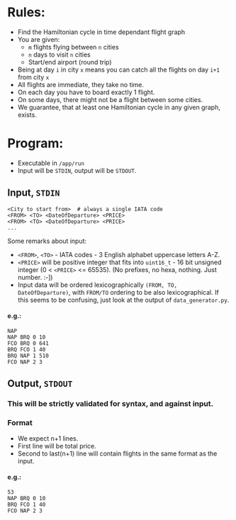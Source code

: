 # Rules:
- Find the Hamiltonian cycle in time dependant flight graph
- You are given:
    - `m` flights flying between `n` cities
    - `n` days to visit `n` cities
    - Start/end airport (round trip)
- Being at day `i` in city `x` means you can catch all the flights on day `i+1` from city `x`
- All flights are immediate, they take no time.
- On each day you have to board exactly 1 flight.
- On some days, there might not be a flight between some cities.
- We guarantee, that at least one Hamiltonian cycle in any given graph, exists.

# Program:
- Executable in `/app/run`
- Input will be `STDIN`, output will be `STDOUT`.

## Input, `STDIN`
```
<City to start from>  # always a single IATA code
<FROM> <TO> <DateOfDeparture> <PRICE>
<FROM> <TO> <DateOfDeparture> <PRICE>
...
```
Some remarks about input:
 - `<FROM>`, `<TO>` - IATA codes - 3 English alphabet uppercase letters A-Z.
 - `<PRICE>` will be positive integer that fits into `uint16_t` - 16 bit unsigned integer (0 < `<PRICE>` <= 65535). (No prefixes, no hexa, nothing. Just number. :-])
 - Input data will be ordered lexicographically `(FROM, TO, DateOfDeparture)`,
 with `FROM/TO` ordering to be also lexicographical. If this seems to be
 confusing, just look at the output of `data_generator.py`.

#### e.g.:
```
NAP
NAP BRQ 0 10
FCO BRQ 0 641
BRQ FCO 1 40
BRQ NAP 1 510
FCO NAP 2 3

```

## Output, `STDOUT`
### This will be strictly validated for syntax, and against input.
### Format
- We expect n+1 lines.
- First line will be total price.
- Second to last(n+1) line will contain flights in the same format as the input.

#### e.g.:
```
53
NAP BRQ 0 10
BRQ FCO 1 40
FCO NAP 2 3
```

